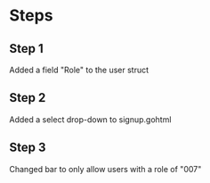 # Steps

## Step 1

Added a field "Role" to the user struct

## Step 2

Added a select drop-down to signup.gohtml

## Step 3

Changed bar to only allow users with a role of "007"
